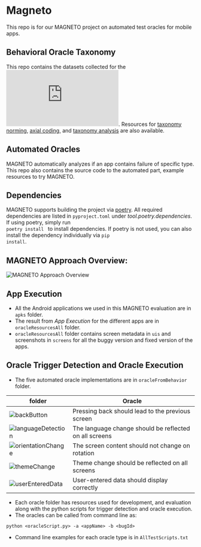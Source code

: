 # Magneto

This repo is for our MAGNETO project on automated test oracles for mobile apps.

## Behavioral Oracle Taxonomy
This repo contains the datasets collected for the ![behavioral oracle taxonomy](https://github.com/SageSELab/Magneto/blob/main/images/taxonomy.pdf). Resources for [taxonomy norming](https://docs.google.com/spreadsheets/d/15dbbp-zaFA_6UBr0IVcsuBHmfVG0gCDYwTP-SBpybzo/edit?usp=sharing), [axial coding](https://docs.google.com/spreadsheets/d/1iddjAeBIdNvxcRswPsc1MG6jVpQXWIMrHJmr5aRgsyE/edit?usp=sharing), and [taxonomy analysis](https://docs.google.com/spreadsheets/d/13setORacGxlAF8OOBpnzCIEt3vusN8ZPQPXQT9jDt_c/edit?usp=sharing) are also available.

## Automated Oracles

MAGNETO automatically analyzes if an app contains failure of specific type. This repo also contains the source code to the automated part, example resources to try MAGNETO.

## Dependencies
MAGNETO supports building the project via [poetry](https://python-poetry.org/).
All required dependencies are listed in <code>pyproject.toml</code> under _tool.poetry.dependencies_.
If using poetry, simply run <code> poetry install </code> to install dependencies.
If poetry is not used, you can also install the dependency individually via <code>pip install</code>.

## MAGNETO Approach Overview:

![MAGNETO Approach Overview](https://github.com/SageSELab/Magneto/blob/main/images/MAGNETO-overview.png)

## App Execution
* All the Android applications we used in this MAGNETO evaluation are in `apks` folder.
* The result from *App Execution* for the different apps are in `oracleResourcesAll` folder.
* `oracleResourcesAll` folder contains screen metadata in `uis` and screenshots in `screens` for all the buggy version and fixed version of the apps.

## Oracle Trigger Detection and Oracle Execution
* The five automated oracle implementations are in `oracleFromBehavior` folder.

| folder | Oracle |
|---|---|
|![backButton](https://github.com/SageSELab/Magneto/tree/main/oracleFromBehavior/backButton) | Pressing back should lead to the previous screen |
|![languageDetection](https://github.com/SageSELab/Magneto/tree/main/oracleFromBehavior/languageDetection) | The language change should be reflected on all screens |
|![orientationChange](https://github.com/SageSELab/Magneto/tree/main/oracleFromBehavior/orientationChange) | The screen content should not change on rotation |
|![themeChange](https://github.com/SageSELab/Magneto/tree/main/oracleFromBehavior/themeChange) | Theme change should be reflected on all screens |
|![userEnteredData](https://github.com/SageSELab/Magneto/tree/main/oracleFromBehavior/userEnteredData) | User-entered data should display correctly |

* Each oracle folder has resources used for development, and evaluation along with the python scripts for trigger detection and oracle execution.
* The oracles can be called from command line as:

`python <oracleScript.py> -a <appName> -b <bugId>`
* Command line examples for each oracle type is in `AllTestScripts.txt`
